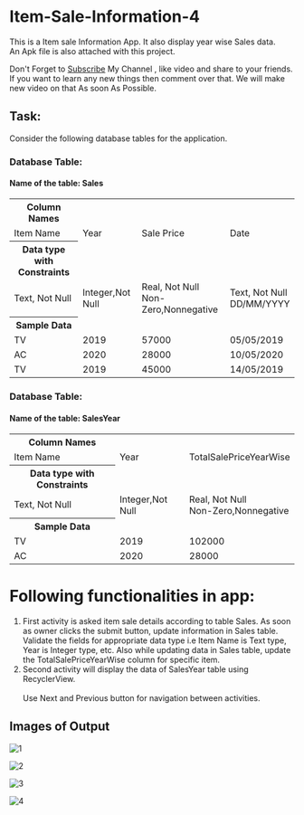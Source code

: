 # Item-Sale-Information-4
This is a Item sale Information App. It also display year wise  Sales data.
<br> An Apk file is also attached with this project.

Don't Forget to <a href="https://www.youtube.com/channel/UCV8auqEr_jx606MqyeyIPpw?sub_confirmation=1">Subscribe</a> My Channel , like video and share to your friends. If you want to learn any new things then comment over that. We will make new video on that As soon As Possible.

## Task:
Consider the following database tables for the application.<br>
### Database Table:<br>
#### Name of the table: Sales
<table>
<tr>
  <th>Column Names</th>
</tr>
<tr>
    <td>Item Name</td>
    <td>Year</td>
    <td>Sale Price</td>
    <td>Date</td>
</tr>
<tr>
     <th>Data type with Constraints</th>
</tr>
<tr>
    <td>Text, Not Null</td>
    <td>Integer,Not Null</td>
    <td>Real, Not Null<br>Non-Zero,Nonnegative</td>
    <td>Text, Not Null<br>DD/MM/YYYY</td>
</tr>
<tr>
     <th>Sample Data</th>
</tr>
<tr>
    <td>TV</td>
    <td>2019</td>
    <td>57000</td>
    <td>05/05/2019</td>
</tr>
<tr>
    <td>AC</td>
    <td>2020</td>
    <td>28000</td>
    <td>10/05/2020</td>
</tr>
<tr>
    <td>TV</td>
    <td>2019</td>
    <td>45000</td>
    <td>14/05/2019</td>
</tr>
</table>

###  Database Table:<br>
####  Name of the table: SalesYear
<table>
<tr>
      <th>Column Names</th>
</tr>
<tr>
    <td>Item Name</td>
    <td>Year</td>
    <td>TotalSalePriceYearWise</td>
</tr>
<tr>
     <th>Data type with Constraints</th>
</tr>
<tr>
    <td>Text, Not Null</td>
    <td>Integer,Not Null</td>
    <td>Real, Not Null<br>Non-Zero,Nonnegative</td>
</tr>
<tr>
     <th>Sample Data</th>
</tr>
<tr>
    <td>TV</td>
    <td>2019</td>
    <td>102000</td>
</tr>
<tr>
    <td>AC</td>
    <td>2020</td>
    <td>28000</td>
</tr>
</table>

# Following functionalities in app:
1) First activity is asked item sale details according to table Sales. As soon as owner clicks
the submit button, update information in Sales table. Validate the fields for appropriate
data type i.e Item Name is Text type, Year is Integer type, etc. Also while updating data
in Sales table, update the TotalSalePriceYearWise column for specific item.<br>
2) Second activity will display the data of SalesYear table using RecyclerView.<br><br>
Use Next and Previous button for navigation between activities.

## Images of Output

![1](https://user-images.githubusercontent.com/52067673/83346086-27886380-a337-11ea-80d2-180ca74136f0.PNG)

![2](https://user-images.githubusercontent.com/52067673/83346107-4d156d00-a337-11ea-9ce2-d93fad820577.PNG)

![3](https://user-images.githubusercontent.com/52067673/83346119-63232d80-a337-11ea-942b-d865be38fc43.PNG)

![4](https://user-images.githubusercontent.com/52067673/83346130-72a27680-a337-11ea-8e64-5e6b5536e7ea.PNG)
